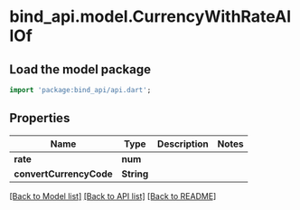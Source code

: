 # bind_api.model.CurrencyWithRateAllOf

## Load the model package
```dart
import 'package:bind_api/api.dart';
```

## Properties
Name | Type | Description | Notes
------------ | ------------- | ------------- | -------------
**rate** | **num** |  | 
**convertCurrencyCode** | **String** |  | 

[[Back to Model list]](../README.md#documentation-for-models) [[Back to API list]](../README.md#documentation-for-api-endpoints) [[Back to README]](../README.md)


